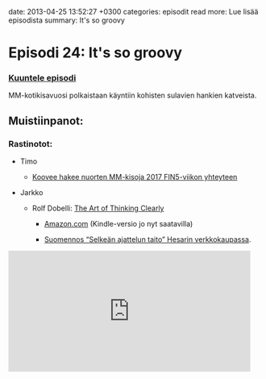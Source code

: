 date: 2013-04-25 13:52:27 +0300
categories: episodit
read more: Lue lis&auml;&auml; episodista
summary: It&#x27;s so groovy

# Episodi 24: It&#x27;s so groovy

### [Kuuntele episodi](http://traffic.libsyn.com/raskaasti/episodi-24-mono.output.mp3)

MM-kotikisavuosi polkaistaan k&auml;yntiin kohisten sulavien hankien katveista.

## Muistiinpanot:

### Rastinotot:

*  Timo
   
   *  [Koovee hakee nuorten MM-kisoja 2017 FIN5-viikon yhteyteen](http://www.ssl.fi/ssl/sslwww.nsf/sp?open&amp;cid=Media&amp;screen=newsscreen&amp;newsid=content40D5F5)

*  Jarkko
   
   *  Rolf Dobelli: [The Art of Thinking Clearly](http://www.theartofthinkingclearly.com/?lang=en)
      
      *  [Amazon.com](http://www.amazon.com/dp/0062219685/?tag=jlainenet-20) (Kindle-versio jo nyt saatavilla)
      
      * [Suomennos &ldquo;Selke&auml;n ajattelun taito&rdquo; Hesarin verkkokaupassa](http://www.eshop.fi/hskauppa/shop/tuoteryhmat/hs_kirjat/prod__10033_Selke&auml;n%20ajattelun%20taito).

<iframe style="border: none" src="http://html5-player.libsyn.com/embed/episode/id/2300606/height/240/width/480/theme/legacy/direction/no/autoplay/no/autonext/no/thumbnail/yes/preload/no/no_addthis/no/" height="240" width="480" scrolling="no"></iframe>